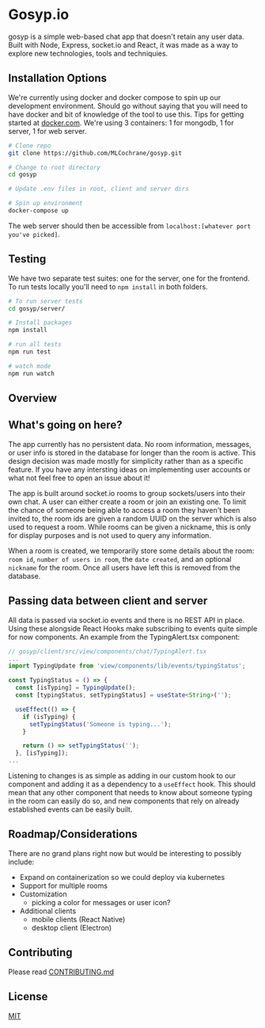 # Gosyp.io
<!-- ![stronghold logo](img/stronghold-logo-left.png) -->

<!-- [![Downloads](http://pepy.tech/badge/stronghold)](http://pepy.tech/count/stronghold) -->

gosyp is a simple web-based chat app that doesn't retain any user data. Built with Node, Express, socket.io and React, it was made as a way to explore new technologies, tools and techniquies.

## **Installation Options**
We're currently using docker and docker compose to spin up our development environment. Should go without saying that you will need to have docker and bit of knowledge of the tool to use this. Tips for getting started at [docker.com](https://www.docker.com/get-started). We're using 3 containers: 1 for mongodb, 1 for server, 1 for web server.
```bash
# Clone repo
git clone https://github.com/MLCochrane/gosyp.git

# Change to root directory
cd gosyp

# Update .env files in root, client and server dirs

# Spin up environment
docker-compose up
```

The web server should then be accessible from `localhost:[whatever port you've picked]`.
## **Testing**
We have two separate test suites: one for the server, one for the frontend. To run tests locally you'll need to `npm install` in both folders.

```bash
# To run server tests
cd gosyp/server/

# Install packages
npm install

# run all tests
npm run test

# watch mode
npm run watch
```
## **Overview**
## What's going on here?
The app currently has no persistent data. No room information, messages, or user info is stored in the database for longer than the room is active. This design decision was made mostly for simplicity rather than as a specific feature. If you have any intersting ideas on implementing user accounts or what not feel free to open an issue about it!

The app is built around socket.io rooms to group sockets/users into their own chat. A user can either create a room or join an existing one. To limit the chance of someone being able to access a room they haven't been invited to, the room ids are given a random UUID on the server which is also used to request a room. While rooms can be given a nickname, this is only for display purposes and is not used to query any information.

When a room is created, we temporarily store some details about the room: `room id`, `number of users in room`, the `date created`, and an optional `nickname` for the room. Once all users have left this is removed from the database.

## Passing data between client and server
All data is passed via socket.io events and there is no REST API in place. Using these alongside React Hooks make subscribing to events quite simple for now components. An example from the TypingAlert.tsx component:
```typescript
// gosyp/client/src/view/components/chat/TypingAlert.tsx
...
import TypingUpdate from 'view/components/lib/events/typingStatus';

const TypingStatus = () => {
  const [isTyping] = TypingUpdate();
  const [typingStatus, setTypingStatus] = useState<String>('');

  useEffect(() => {
    if (isTyping) {
      setTypingStatus('Someone is typing...');
    }

    return () => setTypingStatus('');
  }, [isTyping]);
...
```
Listening to changes is as simple as adding in our custom hook to our component and adding it as a dependency to a `useEffect` hook. This should mean that any other component that needs to know about someone typing in the room can easily do so, and new components that rely on already established events can be easily built.

## **Roadmap/Considerations**
There are no grand plans right now but would be interesting to possibly include:

- Expand on containerization so we could deploy via kubernetes
- Support for multiple rooms
- Customization
  - picking a color for messages or user icon?
- Additional clients
  - mobile clients (React Native)
  - desktop client (Electron)

## **Contributing**
Please read [CONTRIBUTING.md](https://github.com/MLCochrane/gosyp/blob/master/.github/CONTRIBUTING.md)

## **License**
[MIT](https://github.com/MLCochrane/gosyp/blob/master/.github/LICENSE.md)

